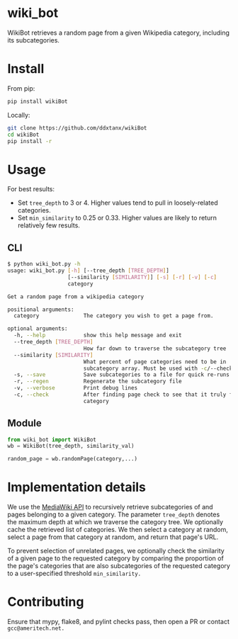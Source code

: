 # wiki\_bot
WikiBot retrieves a random page from a given Wikipedia category, including its
subcategories.

# Install
From pip:
```bash
pip install wikiBot
```

Locally:
```bash
git clone https://github.com/ddxtanx/wikiBot
cd wikiBot
pip install -r
```

# Usage
For best results:
- Set `tree_depth` to 3 or 4. Higher values tend to pull in loosely-related
  categories.
- Set `min_similarity` to 0.25 or 0.33. Higher values are likely to return
  relatively few results.

## CLI
```bash
$ python wiki_bot.py -h
usage: wiki_bot.py [-h] [--tree_depth [TREE_DEPTH]]
                   [--similarity [SIMILARITY]] [-s] [-r] [-v] [-c]
                   category

Get a random page from a wikipedia category

positional arguments:
  category              The category you wish to get a page from.

optional arguments:
  -h, --help            show this help message and exit
  --tree_depth [TREE_DEPTH]
                        How far down to traverse the subcategory tree
  --similarity [SIMILARITY]
                        What percent of page categories need to be in
                        subcategory array. Must be used with -c/--check
  -s, --save            Save subcategories to a file for quick re-runs
  -r, --regen           Regenerate the subcategory file
  -v, --verbose         Print debug lines
  -c, --check           After finding page check to see that it truly fits in
                        category
```

## Module
```python
from wiki_bot import WikiBot
wb = WikiBot(tree_depth, similarity_val)

random_page = wb.randomPage(category,...)
```

# Implementation details
We use the [MediaWiki API](https://www.mediawiki.org/wiki/API:Main_page) to
recursively retrieve subcategories of and pages belonging to a given category.
The parameter `tree_depth` denotes the maximum depth at which we traverse the
category tree. We optionally cache the retrieved list of categories. We then
select a category at random, select a page from that category at random, and
return that page's URL.

To prevent selection of unrelated pages, we optionally check the similarity of
a given page to the requested category by comparing the proportion of the
page's categories that are also subcategories of the requested category to a
user-specified threshold `min_similarity.`

# Contributing
Ensure that mypy, flake8, and pylint checks pass, then open a PR or contact
`gcc@ameritech.net.`
